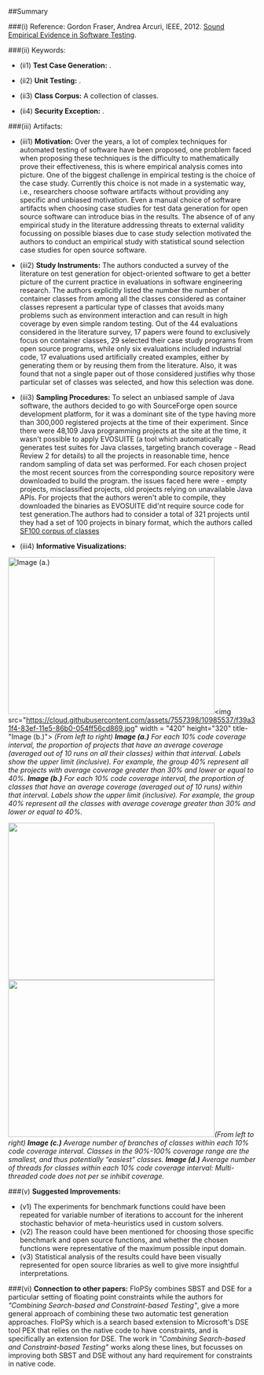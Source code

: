 ##Summary

###(i) Reference: Gordon Fraser, Andrea Arcuri, IEEE, 2012. [Sound Empirical Evidence in Software Testing](http://dl.acm.org/citation.cfm?id=2337245). 

###(ii) Keywords:
* (ii1) **Test Case Generation:** .

* (ii2) **Unit Testing:** .

* (ii3) **Class Corpus:** A collection of classes.

* (ii4) **Security Exception:** .

###(iii) Artifacts:

* (iii1) **Motivation:** Over the years, a lot of complex techniques for automated testing of software have been proposed, one problem faced when proposing these techniques is the difficulty to mathematically prove their effectiveness, this is where empirical analysis comes into picture. One of the biggest challenge in empirical testing is the choice of the case study. Currently this choice is not made in a systematic way, i.e., researchers choose software artifacts without providing any specific and unbiased motivation. Even a manual choice of software artifacts when choosing case studies for test data generation for open source software can introduce bias in the results. The absence of of any empirical study in the literature addressing threats to external validity focussing on possible biases due to case study selection motivated the authors to conduct an empirical study with statistical sound selection case studies for open source software.

* (iii2) **Study Instruments:** The authors conducted a survey of the literature on test generation for object-oriented software to get a better picture of the current practice in evaluations in software engineering research. The authors explicitly listed the number the number of container classes from among all the classes considered as container classes represent a particular type of classes that avoids many problems such as environment interaction and can result in high coverage by even simple random testing. Out of the 44 evaluations considered in the literature survey, 17 papers were found to exclusively focus on container classes, 29 selected their case study programs from open source programs, while only six evaluations included industrial code, 17 evaluations used artificially created examples, either by generating them or by reusing them from the literature. Also, it was found that not a single paper out of those considered justifies why those particular set of classes was selected, and how this selection was done.

* (iii3) **Sampling Procedures:** To select an unbiased sample of Java software, the authors decided to go with SourceForge open source development platform, for it was a dominant site of the type having more than 300,000 registered projects at the time of their experiment. Since there were 48,109 Java programming projects at the site at the time, it wasn't possible to apply EVOSUITE (a tool which automatically generates test suites for Java classes, targeting branch coverage - Read Review 2 for details) to all the projects in reasonable time, hence random sampling of data set was performed. For each chosen project the most recent sources from the corresponding source repository were downloaded to build the program. the issues faced here were - empty projects, misclassified projects, old projects relying on unavailable Java APIs. For projects that the authors weren't able to compile, they downloaded the binaries as EVOSUITE did'nt require source code for test generation.The authors had to consider a total of 321 projects until they had a set of 100 projects in binary format, which the authors called [SF100 corpus of classes](http://www.evosuite.org/subjects/sf100/)

* (iii4) **Informative Visualizations:**

<img src="https://cloud.githubusercontent.com/assets/7557398/10985536/f1f9b054-83ef-11e5-9379-42615dcb7b89.jpg" width = "420" height="320" title="Image (a.)"><img src="https://cloud.githubusercontent.com/assets/7557398/10985537/f39a31f4-83ef-11e5-86b0-054ff56cd869.jpg" width = "420" height="320" title-"Image (b.)"> _(From left to right)_ *__Image (a.)__ For each 10% code coverage interval, the proportion of projects that have an average coverage (averaged out of 10 runs on all their classes) within that interval. Labels show the upper limit (inclusive). For example, the group 40% represent all the projects with average coverage greater than 30% and lower or equal to 40%. __Image (b.)__ For each 10% code coverage interval, the proportion of classes that have an average coverage (averaged out of 10 runs) within that interval. Labels show the upper limit (inclusive). For example, the group 40% represent all the classes with average coverage greater than 30% and lower or equal to 40%.*

<img src="https://cloud.githubusercontent.com/assets/7557398/10985538/f5389f78-83ef-11e5-8957-e2e6aab8fcef.jpg" width = "420" height="320"><img src="https://cloud.githubusercontent.com/assets/7557398/10985539/f8abf768-83ef-11e5-9cce-0affdf25e85e.jpg" width = "420" height="320">_(From left to right)_ *__Image (c.)__ Average number of branches of classes within each 10% code coverage interval. Classes in the 90%-100% coverage range are the smallest, and thus potentially “easiest” classes. __Image (d.)__ Average number of threads for classes within each 10% code coverage interval: Multi-threaded code does not per se inhibit coverage.*

  
###(v) **Suggested Improvements:**
* (v1) The experiments for benchmark functions could have been repeated for variable number of iterations to account for the inherent stochastic behavior of meta-heuristics used in custom solvers.
* (v2) The reason could have been mentioned for choosing those specific benchmark and open source functions, and whether the chosen functions were representative of the maximum possible input domain.
* (v3) Statistical analysis of the results could have been visually represented for open source libraries as well to give more insightful interpretations.

###(vi) **Connection to other papers:**
FloPSy combines SBST and DSE for a particular setting of floating point constraints while the authors for _"Combining Search-based and Constraint-based Testing"_, give a more general approach of combining these two automatic test generation approaches. FloPSy which is a search based extension to Microsoft's DSE tool PEX that relies on the native code to have constraints, and is specifically an extension for DSE. The work in _"Combining Search-based and Constraint-based Testing"_ works along these lines, but focusses on improving both SBST and DSE without any hard requirement for constraints in native code.


